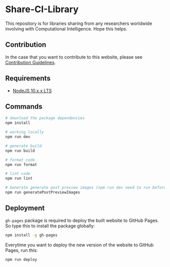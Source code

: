 # Share-CI-Library

This repository is for libraries sharing from any researchers worldwide involving with Computational Intelligence.
Hope this helps.

## Contribution

In the case that you want to contribute to this website, please see [Contribution Guidelines](docs/CONTRIBUTING.md).

## Requirements

- [NodeJS 10.x.x LTS](https://nodejs.org/en/)

## Commands

```sh
# download the package dependencies
npm install

# working locally
npm run dev

# generate build
npm run build

# format code
npm run format

# lint code
npm run lint

# Generate generate post preview images (npm run dev need to run before)
npm run generatePostPreviewImages
```

## Deployment

`gh-pages` package is required to deploy the built website to GitHub Pages. So type this to install the package globally:

```sh
npm install -g gh-pages
```

Everytime you want to deploy the new version of the website to GitHub Pages, run this:

```sh
npm run deploy
```
